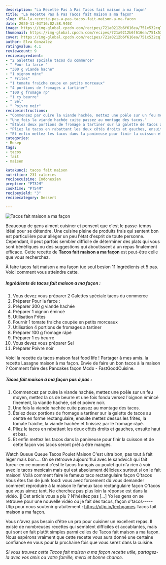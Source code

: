 ```yaml
---
description: "La Recette Pas à Pas Tacos fait maison a ma façon"
title: "La Recette Pas à Pas Tacos fait maison a ma façon"
slug: 654-la-recette-pas-a-pas-tacos-fait-maison-a-ma-facon
date: 2020-11-03T16:02:58.940Z
image: https://img-global.cpcdn.com/recipes/721a0212b6f616ea/751x532cq70/tacos-fait-maison-a-ma-facon-photo-principale-de-la-recette.jpg
thumbnail: https://img-global.cpcdn.com/recipes/721a0212b6f616ea/751x532cq70/tacos-fait-maison-a-ma-facon-photo-principale-de-la-recette.jpg
cover: https://img-global.cpcdn.com/recipes/721a0212b6f616ea/751x532cq70/tacos-fait-maison-a-ma-facon-photo-principale-de-la-recette.jpg
author: Elva Gonzalez
ratingvalue: 4.1
reviewcount: 9
recipeingredient:
- "2 Galettes spciale tacos du commerce"
- " Pour la farce "
- "300 g viande hache"
- "1 oignon minc"
- " Frites"
- "1 tomate fraiche coupe en petits morceaux"
- "4 portions de fromages a tartiner"
- "100 g fromage rp"
- "1 cs beurre"
- " Sel"
- " Poivre noir"
recipeinstructions:
- "Commencez par cuire la viande hachée, mettez une poêle sur un feu moyen, mettez la cs de beurre et une fois fondu versez l&#39;oignon émincé finement, la viande hachée, sel et poivre noir."
- "Une fois la viande hachée cuite passez au montage des tacos."
- "Étalez deux portions de fromage a tartiner sur la galette de tacos au centre en forme rectangulaire, ensuite mettez dessus les frites, la tomate fraiche, la viande hachée et finissez par le fromage râpé."
- "Pliez le tacos en rabattant les deux côtés droits et gauches, ensuite haut et bas."
- "Et enfin mettez les tacos dans la panineuse pour finir la cuisson et de cette façon vos tacos seront prêt a être mangés."
categories:
- Resep
tags:
- tacos
- fait
- maison

katakunci: tacos fait maison 
nutrition: 231 calories
recipecuisine: Indonesian
preptime: "PT32M"
cooktime: "PT54M"
recipeyield: "3"
recipecategory: Dessert

---
```



![Tacos fait maison a ma façon](https://img-global.cpcdn.com/recipes/721a0212b6f616ea/751x532cq70/tacos-fait-maison-a-ma-facon-photo-principale-de-la-recette.jpg)

Beaucoup de gens aiment cuisiner et pensent que c'est le passe-temps idéal pour se détendre. Une cuisine pleine de produits frais qui sentent bon est particulière pour alléger un peu l'état d'esprit de toute personne. Cependant, il peut parfois sembler difficile de déterminer des plats qui vous sont bénéfiques ou des suggestions qui aboutissent à un repas finalement efficace. Cette recette de <strong> Tacos fait maison a ma façon </strong> est peut-être celle que vous recherchez.

<!--inarticleads1-->

À faire tacos fait maison a ma façon tue seul besion 11 Ingrédients et 5 pas. Voici comment vous atteindre cette.

##### Ingrédients de tacos fait maison a ma façon :

1. Vous devez vous préparer 2 Galettes spéciale tacos du commerce
1. Préparer  Pour la farce :
1. Préparer 300 g viande hachée
1. Préparer 1 oignon émincé
1. Utilisation  Frites
1. Fournir 1 tomate fraiche coupée en petits morceaux
1. Utilisation 4 portions de fromages a tartiner
1. Préparer 100 g fromage râpé
1. Préparer 1 cs beurre
1. Vous devez vous préparer  Sel
1. Préparer  Poivre noir


Voici la recette du tacos maison fast food life ! Partager à mes amis. la recette Lasagne maison à ma façon. Envie de faire un bon tacos à la maison ? Comment faire des Pancakes façon Mcdo - FastGoodCuisine. 

<!--inarticleads2-->

##### Tacos fait maison a ma façon pas à pas :

1. Commencez par cuire la viande hachée, mettez une poêle sur un feu moyen, mettez la cs de beurre et une fois fondu versez l&#39;oignon émincé finement, la viande hachée, sel et poivre noir.
1. Une fois la viande hachée cuite passez au montage des tacos.
1. Étalez deux portions de fromage a tartiner sur la galette de tacos au centre en forme rectangulaire, ensuite mettez dessus les frites, la tomate fraiche, la viande hachée et finissez par le fromage râpé.
1. Pliez le tacos en rabattant les deux côtés droits et gauches, ensuite haut et bas.
1. Et enfin mettez les tacos dans la panineuse pour finir la cuisson et de cette façon vos tacos seront prêt a être mangés.


Watch Queue Queue Tacos Poulet Maison C&#39;est ultra bon, pas tout à fait léger mais bon…. On se retrouve aujourd&#39;hui avec le sandwich qui fait fureur en ce moment c&#39;est le tacos français au poulet qui n&#39;a rien à voir avec le tacos mexicain mais qui est absolument délicieux surtout si on le fait maison! Voilà comment faire le fameux taco rectangulaire façon O&#39;tacos Vous êtes fan de junk food: vous avez forcement dû vous demander comment reproduire à la maison le fameux taco rectangulaire façon O&#39;tacos que vous aimez tant. Ne cherchez pas plus loin la réponse est dans la vidéo. 🙂 Cet article vous a plu ? N&#39;hésitez pas […] Yo les gens on se retrouve pour une nouvelle vidéo ou je fait des tacos, façon o&#39;tacos-----Utip pour nous soutenir gratuitement : https://utip.io/techgames Tacos fait maison a ma façon. 

<!--inarticleads1-->

<p>
Vous n'avez pas besoin d'être un pro pour cuisiner un excellent repas. Il existe de nombreuses recettes qui semblent difficiles et accablantes, mais qui sont en fait plutôt simples parmi celles de Tacos fait maison a ma façon. Nous espérons vraiment que cette recette vous aura donné une certaine confiance en vous pour la prochaine fois que vous serez dans la cuisine.
</p>

<p>
<i>Si vous trouvez cette Tacos fait maison a ma façon recette utile, partagez-la avec vos amis ou votre famille, merci et bonne chance.</i>
</p>
